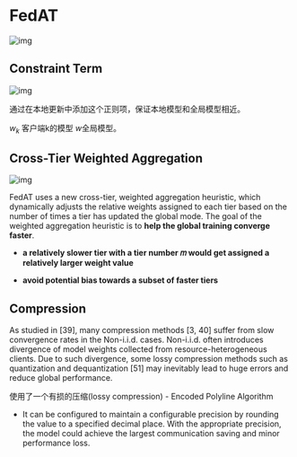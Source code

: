 # FedAT

![img](https://img2023.cnblogs.com/blog/2145900/202302/2145900-20230228100858810-1937790399.png)

## Constraint Term

![img](https://img2023.cnblogs.com/blog/2145900/202302/2145900-20230228094422453-458358020.png)

通过在本地更新中添加这个正则项，保证本地模型和全局模型相近。

$w_k$ 客户端k的模型 $w$全局模型。

## Cross-Tier Weighted Aggregation

![img](https://img2023.cnblogs.com/blog/2145900/202302/2145900-20230228095431423-1401202117.png)

FedAT uses a new cross-tier, weighted aggregation heuristic, which dynamically adjusts the relative weights assigned to each tier based on the number of times a tier has updated the global mode. The goal of the weighted aggregation heuristic is to **help the global training converge faster**.

- **a relatively slower tier with a tier number 𝑚 would get assigned a relatively larger weight value**

- **avoid potential bias towards a subset of faster tiers**

## Compression

As studied in [39], many compression methods [3, 40] suffer from slow convergence rates in the Non-i.i.d. cases. Non-i.i.d. often introduces divergence of model weights collected from resource-heterogeneous clients. Due to such divergence, some lossy compression methods such as quantization and dequantization [51] may inevitably lead to huge errors and reduce global performance.

使用了一个有损的压缩(lossy compression) - Encoded Polyline Algorithm

- It can be configured to maintain a configurable precision by rounding the value to a specified decimal place. With the appropriate precision, the model could achieve the largest communication saving and minor performance loss.